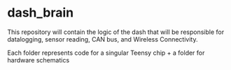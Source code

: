 # dash_brain
This repository will contain the logic of the dash that will be responsible for datalogging, sensor reading, CAN bus, and Wireless Connectivity.

Each folder represents code for a singular Teensy chip + a folder for hardware schematics
